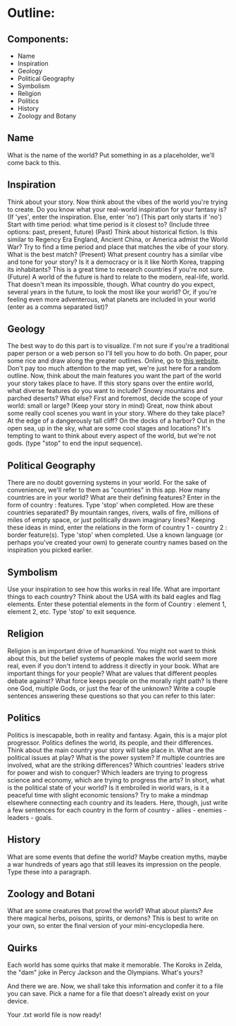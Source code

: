 # Outline:
## Components:
- Name
- Inspiration
- Geology
- Political Geography
- Symbolism
- Religion
- Politics
- History
- Zoology and Botany

## Name
What is the name of the world? Put something in as a placeholder, we'll come back to this.

## Inspiration
Think about your story. Now think about the vibes of the world you're trying to create. Do you know what your real-world inspiration for your fantasy is? (If 'yes', enter the inspiration. Else, enter 'no')
(This part only starts if 'no')
Start with time period: what time period is it closest to? (Include three options: past, present, future)
(Past)
Think about historical fiction. Is this similar to Regency Era England, Ancient China, or America admist the World War? Try to find a time period and place that matches the vibe of your story. What is the best match? 
(Present) 
What present country has a similar vibe and tone for your story? Is it a democracy or is it like North Korea, trapping its inhabitants? This is a great time to research countries if you're not sure. 
(Future)
A world of the future is hard to relate to the modern, real-life, world. That doesn't mean its impossible, though. What country do you expect, several years in the future, to look the most like your world? Or, if you're feeling even more adventerous, what planets are included in your world (enter as a comma separated list)?

## Geology
The best way to do this part is to visualize. I'm not sure if you're a traditional paper person or a web person so I'll tell you how to do both. On paper, pour some rice and draw along the greater outlines. Online, go to [this website](https://azgaar.github.io/Fantasy-Map-Generator/). Don't pay too much attention to the map yet, we're just here for a random outline. 
Now, think about the main features you want the part of the world your story takes place to have. If this story spans over the entire world, what diverse features do you want to include? Snowy mountains and parched deserts? What else? First and foremost, decide the scope of your world: small or large? (Keep your story in mind)
Great, now think about some really cool scenes you want in your story. Where do they take place? At the edge of a dangerously tall cliff? On the docks of a harbor? Out in the open sea, up in the sky, what are some cool stages and locations? It's tempting to want to think about every aspect of the world, but we're not gods. (type "stop" to end the input sequence).

## Political Geography
There are no doubt governing systems in your world. For the sake of convenience, we'll refer to them as "countries" in this app. How many countries are in your world? What are their defining features? Enter in the form of country : features. Type 'stop' when completed.
How are these countries separated? By mountain ranges, rivers, walls of fire, millions of miles of empty space, or just politically drawn imaginary lines? Keeping these ideas in mind, enter the relations in the form of country 1 - country 2 : border feature(s). Type 'stop' when completed.
Use a known language (or perhaps you've created your own) to generate country names based on the inspiration you picked earlier. 

## Symbolism
Use your inspiration to see how this works in real life. What are important things to each country? Think about the USA with its bald eagles and flag elements. Enter these potential elements in the form of Country : element 1, element 2, etc. Type 'stop' to exit sequence. 

## Religion
Religion is an important drive of humankind. You might not want to think about this, but the belief systems of people makes the world seem more real, even if you don't intend to address it directly in your book. What are important things for your people? What are values that different peoples debate against? What force keeps people on the morally right path? Is there one God, multiple Gods, or just the fear of the unknown? Write a couple sentences answering these questions so that you can refer to this later:

## Politics
Politics is inescapable, both in reality and fantasy. Again, this is a major plot progressor. Politics defines the world, its people, and their differences. Think about the main country your story will take place in. What are the political issues at play? What is the power system? If multiple countries are involved, what are the striking differences? Which countries' leaders strive for power and wish to conquer? Which leaders are trying to progress science and economy, which are trying to progress the arts? In short, what is the political state of your world? Is it embroiled in world wars, is it a peaceful time with slight economic tensions? Try to make a mindmap elsewhere connecting each country and its leaders. Here, though, just write a few sentences for each country in the form of country - allies - enemies - leaders - goals. 

## History
What are some events that define the world? Maybe creation myths, maybe a war hundreds of years ago that still leaves its impression on the people. Type these into a paragraph.

## Zoology and Botani
What are some creatures that prowl the world? What about plants? Are there magical herbs, poisons, spirits, or demons? This is best to write on your own, so enter the final version of your mini-encyclopedia here.

## Quirks
Each world has some quirks that make it memorable. The Koroks in Zelda, the "dam" joke in Percy Jackson and the Olympians. What's yours? 

And there we are. Now, we shall take this information and confer it to a file you can save. Pick a name for a file that doesn't already exist on your device. 

Your .txt world file is now ready!
